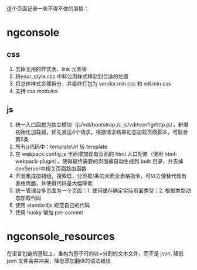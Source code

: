这个页面记录一些不得不做的事情：
# ngconsole

## css
1. 去掉无用的样式表、link 元素等
2. 将your_style.css 中非公用样式移动到合适的位置
3. 将总体样式合理拆分，并最终打包为 vendor.min.css 和 vdi.min.css
4. 支持 css modules

## js
1. 统一入口函数为独立模块（js/vdi/bootstrap.js, js/vdi/config/http.js），新增初始化加载器，优先发送4个请求，根据请求结果动态加载页面脚本，可联合第5条
2. 所有js代码中：templateUrl 转 template
3. 在 webpack.config.js 里面增加现有页面的 html 入口配置（使用 html-webpack-plugin），使得最终需要的页面被自动生成到 built 目录，并去掉devServer中相关页面路由函数
4. 开发集成按钮组，搜索框，分页框/条的大而全表格指令，可以方便替代现有表格页面，并使得代码量大幅降低
5. 统一管理台多页面为一个页面：1. 使用缓存确定实际页面类型；2. 根据类型动态加载代码
6. 使用 standardjs 规范自己的代码
7. 使用 husky 增加 pre-commit 

# ngconsole_resources
在语言包链的基础上，重构为基于行的以=分割的文本文件，而不是 json, 降低 json 文件合并冲突，降低添加翻译的语法错误
